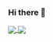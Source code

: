 ### Hi there 👋

<a href="https://github.com/qez008/qez008">
  <img align="center" src="https://github-readme-stats.vercel.app/api?username=qez008&show_icons=true&hide=stars,contribs&count_private=true&line_height=30" />
</a>

<a href="https://github.com/qez008/qez008">
  <img align="center" src="https://github-readme-stats.vercel.app/api/top-langs/?username=qez008&,html,tex&layout=compact&langs_count=6" />
</a>

<!--
**qez008/qez008** is a ✨ _special_ ✨ repository because its `README.md` (this file) appears on your GitHub profile.

Here are some ideas to get you started:

- 🔭 I’m currently working on ...
- 🌱 I’m currently learning ...
- 👯 I’m looking to collaborate on ...
- 🤔 I’m looking for help with ...
- 💬 Ask me about ...
- 📫 How to reach me: ...
- 😄 Pronouns: ...
- ⚡ Fun fact: ...
-->
